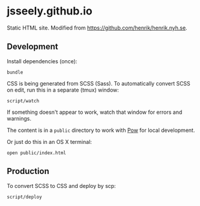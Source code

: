 # jsseely.github.io

Static HTML site. Modified from https://github.com/henrik/henrik.nyh.se.


## Development

Install dependencies (once):

```
bundle
```

CSS is being generated from SCSS (Sass). To automatically convert SCSS on edit, run this in a separate (tmux) window:

```
script/watch
```

If something doesn't appear to work, watch that window for errors and warnings.

The content is in a `public` directory to work with [Pow](http://pow.cx) for local development.

Or just do this in an OS X terminal:
```
open public/index.html
```


## Production

To convert SCSS to CSS and deploy by scp:

```
script/deploy
```
